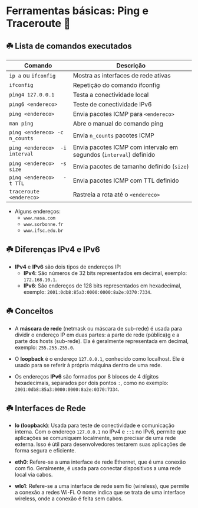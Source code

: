 # Ferramentas básicas: Ping e Traceroute 🌷

## ☘️ Lista de comandos executados


| Comando                        | Descrição                                                          |
|--------------------------------|--------------------------------------------------------------------|
| `ip a` ou  `ifconfig`          | Mostra as interfaces de rede ativas                                |
| `ifconfig`                     | Repetição do comando ifconfig                                      |
| `ping4 127.0.0.1`              | Testa a conectividade local                                        |
| `ping6 <endereco> `            | Teste de conectividade IPv6                                        |
| `ping <endereco>`              | Envia pacotes ICMP para `<endereco>`                               |
| `man ping`                     | Abre o manual do comando ping                                      |
| `ping <endereco> -c n_counts`  | Envia `n_counts` pacotes ICMP                                      |
| `ping <endereco>  -i interval` | Envia pacotes ICMP com intervalo em segundos (`interval`) definido |
| `ping <endereco>  -s size`     | Envia  pacotes de tamanho definido (`size`)                        |
| `ping <endereco>   -t TTL`     | Envia pacotes ICMP com TTL definido                                |
| `traceroute <endereco>`        | Rastreia a rota até o `<endereco>`                                 |


- Alguns endereços:
  - `www.nasa.com`
  - `www.sorbonne.fr`
  - `www.ifsc.edu.br`


## ☘️ Diferenças IPv4 e IPv6

- **IPv4** e **IPv6** são dois tipos de endereços IP:
  - **IPv4**: São números de 32 bits representados em decimal, exemplo: `172.168.10.1`.
  - **IPv6**: São endereços de 128 bits representados em hexadecimal, exemplo: `2001:0db8:85a3:0000:0000:8a2e:0370:7334`.

## ☘️ Conceitos

- A **máscara de rede** (netmask ou máscara de sub-rede) é usada para dividir o endereço IP em duas partes: a parte de rede (pública)g e a parte dos hosts (sub-rede). Ela é geralmente representada em decimal, exemplo: `255.255.255.0`.

- O **loopback** é o endereço `127.0.0.1`, conhecido como localhost. Ele é usado para se referir à própria máquina dentro de uma rede.

- Os endereços **IPv6** são formados por 8 blocos de 4 dígitos hexadecimais, separados por dois pontos `:`, como no exemplo: `2001:0db8:85a3:0000:0000:8a2e:0370:7334`.

## ☘️ Interfaces de Rede

- **lo (loopback)**: Usada para teste de conectividade e comunicação interna. Com o endereço `127.0.0.1` no IPv4 e `::1` no IPv6, permite que aplicações se comuniquem localmente, sem precisar de uma rede externa. Isso é útil para desenvolvedores testarem suas aplicações de forma segura e eficiente.

- **eth0**: Refere-se a uma interface de rede Ethernet, que é uma conexão com fio. Geralmente, é usada para conectar dispositivos a uma rede local via cabos.

- **wlo1**: Refere-se a uma interface de rede sem fio (wireless), que permite a conexão a redes Wi-Fi. O nome indica que se trata de uma interface wireless, onde a conexão é feita sem cabos.


